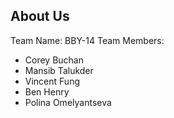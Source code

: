 ## About Us
Team Name: BBY-14
Team Members: 
- Corey Buchan
- Mansib Talukder
- Vincent Fung
- Ben Henry
- Polina Omelyantseva